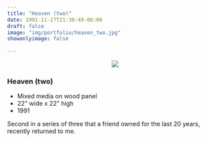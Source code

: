 ```yaml
---
title: "Heaven (two)"
date: 1991-11-27T21:30:49-06:00
draft: false
image: "img/portfolio/heaven_two.jpg"
showonlyimage: false

---
```

<p align="center"><img src="/img/portfolio/heaven_two.jpg">

### Heaven (two)

* Mixed media on wood panel
* 22" wide x 22" high
* 1991

Second in a series of three that a friend owned for the last 20 years, recently returned to me.
